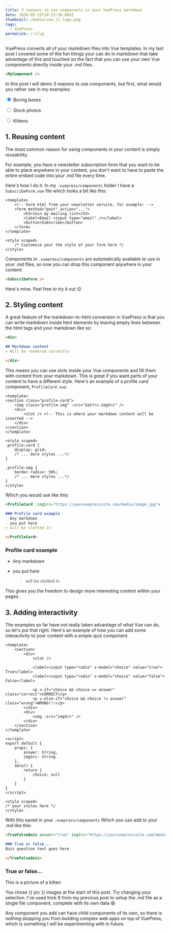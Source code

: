 ```yaml
---
title: 3 reasons to use components in your VuePress markdown
date: 2020-05-15T18:13:50.865Z
thumbnail: /media/vue.js_logo.png
tags:
  - VuePress
permalink: /:slug
---
```

VuePress converts all of your markdown files into Vue templates. In my last post I covered some of the fun things your can do in markdown that take advantage of this and touched on the fact that you can use your own Vue components directly inside your .md files. 

```md
<MyComponent />
```

In this post I will demo 3 reasons to use components, but first, what would you rather see in my examples:

<img :src="imgSrc + '130'" style="float:right" />

<label><input type="radio" v-model="pic" value="box" checked /> Boring boxes</label>

<label><input type="radio" v-model="pic" value="stock" /> Stock photos</label>

<label><input type="radio" v-model="pic" value="kitten" /> Kittens</label>

## 1. Reusing content

The most common reason for using components in your content is simply reusability. 

For example, you have a newsletter subscription form that you want to be able to place anywhere in your content, you don't want to have to paste the entire embed code into your .md file every time.

Here's how I do it. In my `.vuepress/components` folder I have a `SubscribeForm.vue` file which looks a bit like this:

```vue
<template>
    <!-- Form html from your newsletter service, for example: -->
    <form method="post" action="...">
        <h3>Join my mailing list</h3>
        <label>Email <input type="email" /></label>
        <button>Subscribe</button>
    </form>
</template>

<style scoped>
    /* Customise your the style of your form here */
</style>
```

Components in `.vuepress/components` are automatically available to use in your .md files, so now you can drop this component anywhere in your content:

```md
<SubscribeForm />
```

Here's mine. Feel free to try it out :wink:

<TinyLetter />

## 2. Styling content

A great feature of the markdown-to-html conversion in VuePress is that you can write markdown inside html elements by leaving empty lines between the html tags and your markdown like so:

```md
<div>

## Markdown content
> Will be rendered correctly

</div>
```

This means you can use slots inside your Vue components and fill them with content from your markdown. This is great if you want parts of your content to have a different style. Here's an example of a profile card component, `ProfileCard.vue`:

```vue
<template>
<section class="profile-card">
    <img class="profile-img" :src="$attrs.imgSrc" />
    <div>
        <slot /> <!-- This is where your markdown content will be inserted -->
    </div>
</section>
</template>

<style scoped>
.profile-card {
    display: grid;
    /* ... more styles ...*/
}

.profile-img {
    border-radius: 50%;
    /* ... more styles ...*/
}
</style>
```

Which you would use like this:

```md
<ProfileCard :imgSrc="https://yourvuepresssite.com/media/image.jpg">

### Profile card example
- Any markdown
- you put here
> will be slotted in 

</ProfileCard>
```

<ProfileCard :imgSrc="imgSrc + '500'">

### Profile card example

* Any markdown
* you put here

  > will be slotted in

</ProfileCard>

This gives you the freedom to design more interesting content within your pages.

## 3. Adding interactivity

The examples so far have not really taken advantage of what Vue can do, so let's put that right. Here's an example of how you can add some interactivity to your content with a simple quiz component.

``` vue
<template>
    <section>
        <div>
            <slot />

            <label><input type="radio" v-model="choice" value="true"> True</label>
            <label><input type="radio" v-model="choice" value="false"> False</label>

            <p v-if="choice && choice == answer" class="correct">CORRECT</p>
            <p v-else-if="choice && choice != answer" class="wrong">WRONG!!!</p>
        </div>
        <div>
            <img :src="imgSrc" />
        </div>
    </section>
</template>

<script>
export default {
    props: {
        answer: String,
        imgSrc: String
    },
    data() {
        return {
            choice: null
        }
    }
}
</script>

<style scoped>
/* your styles here */
</style>
```

With this saved in your `.vuepress/components`  Which you can add to your .md like this:

``` md
<TrueFalseQuiz answer="true" imgSrc="https://yourvuepresssite.com/media/image.jpg">

### True or false...
Quiz question text goes here

</TrueFalseQuiz>
```

<TrueFalseQuiz :imgSrc="imgSrc + '200/400'" :answer="(pic == 'kitten').toString()">

### True or false...
This is a picture of a kitten

</TrueFalseQuiz>

You chose {{ pic }} images at the start of this post. Try changing your selection. I've used trick 6 from my previous post to setup the .md file as a single file component, complete with its own data :smile:

Any component you add can have child components of its own, so there is nothing stopping you from building complex web apps on top of VuePress, which is something I will be experimenting with in future.

<script>
module.exports = {
  data() {
    return {
      pic: "box"
    }
  },
  computed: {
    imgSrc() {
      return this.pic === "kitten" ? "http://placekitten.com/"
        : this.pic === "stock" ? "https://picsum.photos/"
        : "https://via.placeholder.com/"
    }
  }
};
</script>